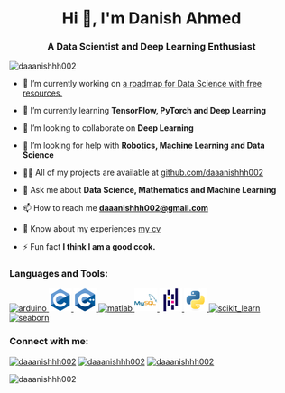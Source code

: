 <h1 align="center">Hi 👋, I'm Danish Ahmed</h1>
<h3 align="center">A Data Scientist and Deep Learning Enthusiast</h3>

<p align="left"> <img src="https://komarev.com/ghpvc/?username=daaanishhh002&label=Profile%20views&color=0e75b6&style=flat" alt="daaanishhh002" /> </p>

- 🔭 I’m currently working on [a roadmap for Data Science with free resources.](github.com/daaanishhh002)

- 🌱 I’m currently learning **TensorFlow, PyTorch and Deep Learning**

- 👯 I’m looking to collaborate on **Deep Learning**

- 🤝 I’m looking for help with **Robotics, Machine Learning and Data Science**

- 👨‍💻 All of my projects are available at [github.com/daaanishhh002](github.com/daaanishhh002)

- 💬 Ask me about **Data Science, Mathematics and Machine Learning**

- 📫 How to reach me **daaanishhh002@gmail.com**

- 📄 Know about my experiences [my cv](https://drive.google.com/file/d/1XAGpZsxIzEAmAGaN_W0HejWs-CBS-QmP/view?usp=sharing)

- ⚡ Fun fact **I think I am a good cook.**

<h3 align="left">Languages and Tools:</h3>
<p align="left"> <a href="https://www.arduino.cc/" target="_blank" rel="noreferrer"> <img src="https://cdn.worldvectorlogo.com/logos/arduino-1.svg" alt="arduino" width="40" height="40"/> </a> <a href="https://www.cprogramming.com/" target="_blank" rel="noreferrer"> <img src="https://raw.githubusercontent.com/devicons/devicon/master/icons/c/c-original.svg" alt="c" width="40" height="40"/> </a> <a href="https://www.w3schools.com/cpp/" target="_blank" rel="noreferrer"> <img src="https://raw.githubusercontent.com/devicons/devicon/master/icons/cplusplus/cplusplus-original.svg" alt="cplusplus" width="40" height="40"/> </a> <a href="https://www.mathworks.com/" target="_blank" rel="noreferrer"> <img src="https://upload.wikimedia.org/wikipedia/commons/2/21/Matlab_Logo.png" alt="matlab" width="40" height="40"/> </a> <a href="https://www.mysql.com/" target="_blank" rel="noreferrer"> <img src="https://raw.githubusercontent.com/devicons/devicon/master/icons/mysql/mysql-original-wordmark.svg" alt="mysql" width="40" height="40"/> </a> <a href="https://pandas.pydata.org/" target="_blank" rel="noreferrer"> <img src="https://raw.githubusercontent.com/devicons/devicon/2ae2a900d2f041da66e950e4d48052658d850630/icons/pandas/pandas-original.svg" alt="pandas" width="40" height="40"/> </a> <a href="https://www.python.org" target="_blank" rel="noreferrer"> <img src="https://raw.githubusercontent.com/devicons/devicon/master/icons/python/python-original.svg" alt="python" width="40" height="40"/> </a> <a href="https://scikit-learn.org/" target="_blank" rel="noreferrer"> <img src="https://upload.wikimedia.org/wikipedia/commons/0/05/Scikit_learn_logo_small.svg" alt="scikit_learn" width="40" height="40"/> </a> <a href="https://seaborn.pydata.org/" target="_blank" rel="noreferrer"> <img src="https://seaborn.pydata.org/_images/logo-mark-lightbg.svg" alt="seaborn" width="40" height="40"/> </a> </p>

<h3 align="left">Connect with me:</h3>
<p align="left">
<a href="https://linkedin.com/in/daaanishhh002" target="blank"><img align="center" src="https://raw.githubusercontent.com/rahuldkjain/github-profile-readme-generator/master/src/images/icons/Social/linked-in-alt.svg" alt="daaanishhh002" height="30" width="40" /></a>
<a href="https://kaggle.com/daaanishhh002" target="blank"><img align="center" src="https://raw.githubusercontent.com/rahuldkjain/github-profile-readme-generator/master/src/images/icons/Social/kaggle.svg" alt="daaanishhh002" height="30" width="40" /></a>
<a href="https://www.leetcode.com/daaanishhh002" target="blank"><img align="center" src="https://raw.githubusercontent.com/rahuldkjain/github-profile-readme-generator/master/src/images/icons/Social/leet-code.svg" alt="daaanishhh002" height="30" width="40" /></a>
</p>

<p><img align="left" src="https://github-readme-stats.vercel.app/api/top-langs?username=daaanishhh002&show_icons=true&locale=en&layout=compact" alt="daaanishhh002" /></p>
